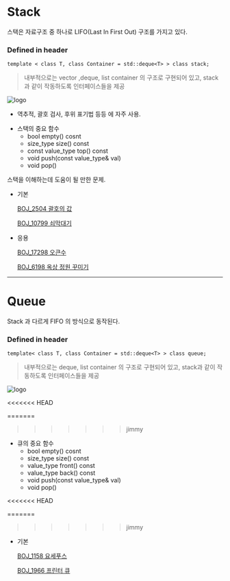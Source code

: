 # Stack

스택은 자료구조 중 하나로 LIFO(Last In First Out) 구조를 가지고 있다.

### Defined in header <queue>


` template
< class T, class Container = std::deque<T> >
class stack;
`


> 내부적으로는 vector ,deque, list container 의 구조로 구현되어 있고, stack과 같이 작동하도록 인터페이스들을 제공


![logo](https://media.vlpt.us/images/sbinha/post/17a3cf61-fb95-4970-b66c-92a71b99846b/Screenshot%202020-04-20%2019.07.55.png)


- 역추적, 괄호 검사, 후위 표기법 등등 에 자주 사용.

* 스택의 중요 함수
    * bool empty() cosnt
    * size_type size() const
    * const value_type top() const
    * void push(const value_type& val)
    * void pop()




스택을 이해하는데 도움이 될 만한 문제.

- 기본

    [BOJ_2504 괄호의 값](https://www.acmicpc.net/problem/2504)

    [BOJ_10799 쇠막대기](https://www.acmicpc.net/problem/10799)

- 응용

    [BOJ_17298 오큰수](https://www.acmicpc.net/problem/17298)

    [BOJ_6198 옥상 정원 꾸미기](https://www.acmicpc.net/problem/6198)


****
# Queue

Stack 과 다르게 FIFO 의 방식으로 동작된다.

### Defined in header <queue>

` template<
    class T, class Container = std::deque<T> >
    class queue; `

> 내부적으로는 deque, list container 의 구조로 구현되어 있고, stack과 같이 작동하도록 인터페이스들을 제공  

![logo](https://media.vlpt.us/images/sbinha/post/dbc199b3-6959-464e-872d-39c503fa0b1b/Screenshot%202020-04-20%2019.19.59.png)



<<<<<<< HEAD

=======
>>>>>>> jimmy
* 큐의 중요 함수
    * bool empty() cosnt
    * size_type size() const
    * value_type front() const
    * value_type back() const
    * void push(const value_type& val)
    * void pop()

<<<<<<< HEAD

=======
>>>>>>> jimmy
- 기본

    [BOJ_1158 요세푸스](https://www.acmicpc.net/problem/1158)

    [BOJ_1966 프린터 큐](https://www.acmicpc.net/problem/1966)